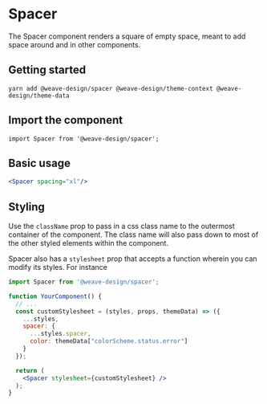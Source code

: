 # Spacer

The Spacer component renders a square of empty space, meant to add space around and in other components.

## Getting started

```
yarn add @weave-design/spacer @weave-design/theme-context @weave-design/theme-data
```

## Import the component

```
import Spacer from '@weave-design/spacer';
```

## Basic usage

```jsx
<Spacer spacing="xl"/>
```

## Styling

Use the `className` prop to pass in a css class name to the outermost container of the component. The class name will also pass down to most of the other styled elements within the component. 

Spacer also has a `stylesheet` prop that accepts a function wherein you can modify its styles. For instance

```jsx
import Spacer from '@weave-design/spacer';

function YourComponent() {
  // ...
  const customStylesheet = (styles, props, themeData) => ({
    ...styles,
    spacer: {
      ...styles.spacer,
      color: themeData["colorScheme.status.error"]
    }
  });

  return (
    <Spacer stylesheet={customStylesheet} />
  );
}
```
